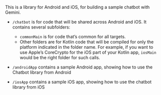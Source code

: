 This is a library for Android and iOS, for building a sample chatbot with Gemini.

* `/chatbot` is for code that will be shared across Android and iOS.
  It contains several subfolders:
  - `commonMain` is for code that’s common for all targets.
  - Other folders are for Kotlin code that will be compiled for only the platform indicated in the folder name.
    For example, if you want to use Apple’s CoreCrypto for the iOS part of your Kotlin app,
    `iosMain` would be the right folder for such calls.

* `/androidApp` contains a sample Android app, showing how to use the Chatbot library from Android
* `/iosApp` contains a sample iOS app, showing how to use the chatbot library from iOS

